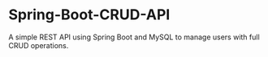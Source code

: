 # Spring-Boot-CRUD-API
A simple REST API using Spring Boot and MySQL to manage users with full CRUD operations.
